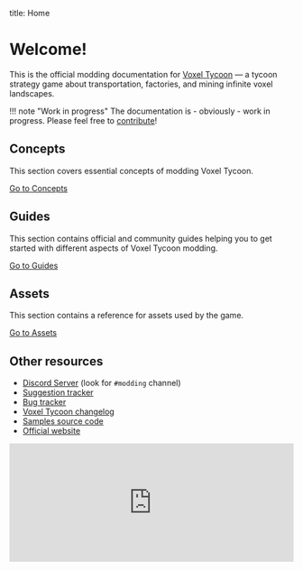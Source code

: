 title: Home

# Welcome!

This is the official modding documentation for [Voxel Tycoon](https://voxeltycoon.xyz) — a tycoon strategy game about transportation, factories, and mining infinite voxel landscapes.

!!! note "Work in progress"
    The documentation is - obviously - work in progress. Please feel free to [contribute](https://github.com/voxeltycoon/docs)!

## Concepts

This section covers essential concepts of modding Voxel Tycoon.

<a class="md-button" href="/concepts/asset-uri/">Go to Concepts </a>

## Guides

This section contains official and community guides helping you to get started with different aspects of Voxel Tycoon modding.

<a class="md-button" href="/guides/content-mods/creating-your-first-building-mod/">Go to  Guides</a>

## Assets

This section contains a reference for assets used by the game.

<a class="md-button" href="/assets/dll-asset/">Go to Assets</a>

## Other resources

- [Discord Server](https://discord.gg/voxeltycoon) (look for `#modding` channel)
- [Suggestion tracker](https://github.com/voxeltycoon/suggestions/issues)
- [Bug tracker](https://github.com/voxeltycoon/bug-tracker/issues)
- [Voxel Tycoon changelog](https://voxeltycoon.xyz/changelog)
- [Samples source code](https://github.com/voxeltycoon/mods)
- [Official website](https://voxeltycoon.xyz)

<iframe width="100%" height="210px" class="widget-steam_modal" src="https://store.steampowered.com/widget/732050/" frameborder="0"></iframe>